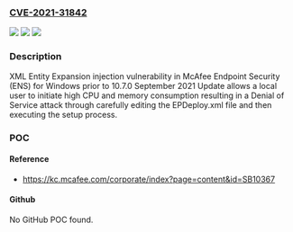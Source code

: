 ### [CVE-2021-31842](https://cve.mitre.org/cgi-bin/cvename.cgi?name=CVE-2021-31842)
![](https://img.shields.io/static/v1?label=Product&message=McAfee%20Endpoint%20Security%20(ENS)%20for%20WIndows&color=blue)
![](https://img.shields.io/static/v1?label=Version&message=%3C%2010.7.0%20September%202021%20Update%20&color=brighgreen)
![](https://img.shields.io/static/v1?label=Vulnerability&message=CWE-611%3A%20XML%20External%20Entity%20Injection&color=brighgreen)

### Description

XML Entity Expansion injection vulnerability in McAfee Endpoint Security (ENS) for Windows prior to 10.7.0 September 2021 Update allows a local user to initiate high CPU and memory consumption resulting in a Denial of Service attack through carefully editing the EPDeploy.xml file and then executing the setup process.

### POC

#### Reference
- https://kc.mcafee.com/corporate/index?page=content&id=SB10367

#### Github
No GitHub POC found.

